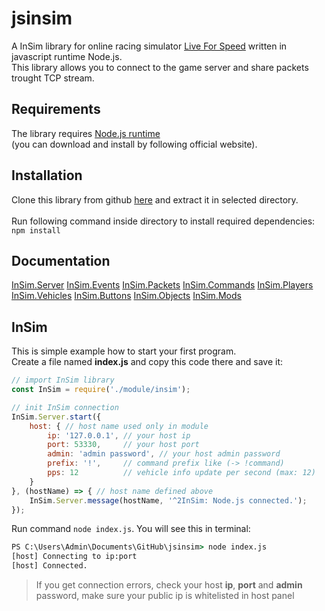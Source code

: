 # jsinsim
A InSim library for online racing simulator [Live For Speed](https://www.lfs.net/) written in javascript runtime Node.js. 
<br/>This library allows you to connect to the game server and share packets trought TCP stream.

## Requirements
The library requires [Node.js runtime](https://nodejs.org/en/) 
<br/>(you can download and install by following official website).

## Installation
Clone this library from github [here](https://github.com/Iamproplayer7/jsinsim/archive/refs/heads/main.zip) and extract it in selected directory. 
<br/><br/>Run following command inside directory to install required dependencies:
<br/>`npm install`

## Documentation
[InSim.Server](https://github.com/Iamproplayer7/jsinsim/blob/main/docs/server.md)
[InSim.Events](https://github.com/Iamproplayer7/jsinsim/blob/main/docs/events.md)
[InSim.Packets](https://github.com/Iamproplayer7/jsinsim/blob/main/docs/packets.md)
[InSim.Commands](https://github.com/Iamproplayer7/jsinsim/blob/main/docs/commands.md)
[InSim.Players](https://github.com/Iamproplayer7/jsinsim/blob/main/docs/players.md)
[InSim.Vehicles](https://github.com/Iamproplayer7/jsinsim/blob/main/docs/vehicles.md)
[InSim.Buttons](https://github.com/Iamproplayer7/jsinsim/blob/main/docs/buttons.md)
[InSim.Objects](https://github.com/Iamproplayer7/jsinsim/blob/main/docs/objects.md)
[InSim.Mods](https://github.com/Iamproplayer7/jsinsim/blob/main/docs/mods.md)

## InSim
This is simple example how to start your first program.<br/>
Create a file named <b>index.js</b> and copy this code there and save it:<br/>
```js
// import InSim library
const InSim = require('./module/insim');

// init InSim connection
InSim.Server.start({
    host: { // host name used only in module
        ip: '127.0.0.1', // your host ip
        port: 53330,     // your host port
        admin: 'admin password', // your host admin password
        prefix: '!',     // command prefix like (-> !command)
        pps: 12          // vehicle info update per second (max: 12)
    }
}, (hostName) => { // host name defined above
    InSim.Server.message(hostName, '^2InSim: Node.js connected.');
});
```
Run command `node index.js`. You will see this in terminal:<br/>
```cmd
PS C:\Users\Admin\Documents\GitHub\jsinsim> node index.js
[host] Connecting to ip:port
[host] Connected.
```
> If you get connection errors, check your host <b>ip</b>, <b>port</b> and <b>admin</b> password, make sure your public ip is whitelisted in host panel